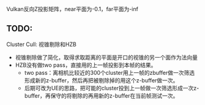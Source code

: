 Vulkan反向Z投影矩阵，near平面为-0.1，far平面为-inf

## TODO:
Cluster Cull: 视锥剔除和HZB
- 视锥剔除做了简化，取得求取距离的平面是开口的视锥的另一个面作为法向量
- HZB没有做two pass，直接用的上一帧投影到本帧的结果。
    - two pass：离相机比较近的300个cluster用上一帧的zbuffer做一次筛选形成新的z-buffer，然后再把被剔除掉的用这个z-buffer做一次。
    - 后期可改为UE的思路，把可能的cluster投到上一帧做一次筛选形成一次z-buffer，再保守的将剔除的再用新的z-buffer在当前帧测试一次。